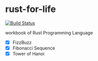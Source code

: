 # rust-for-life

[![Build Status](https://travis-ci.com/amotz/rust-for-life.svg?branch=master)](https://travis-ci.com/amotz/rust-for-life)

workbook of Rust Programming Language

- [x] FizzBuzz
- [x] Fibonacci Sequence
- [x] Tower of Hanoi
